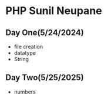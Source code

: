 # PHP Sunil Neupane
## Day One(5/24/2024)
- file creation
- datatype
- String

## Day Two(5/25/2025)
- numbers
